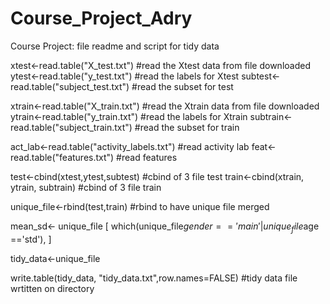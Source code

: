 # Course_Project_Adry
Course Project: file readme and script for tidy data

xtest<-read.table("X_test.txt") #read the Xtest data from file downloaded
ytest<-read.table("y_test.txt") #read the labels for Xtest
subtest<-read.table("subject_test.txt") #read the subset for test

xtrain<-read.table("X_train.txt") #read the Xtrain data from file downloaded
ytrain<-read.table("y_train.txt") #read the labels for Xtrain
subtrain<-read.table("subject_train.txt") #read the subset for train

act_lab<-read.table("activity_labels.txt") #read activity lab
feat<-read.table("features.txt") #read features

test<-cbind(xtest,ytest,subtest) #cbind of 3 file test
train<-cbind(xtrain, ytrain, subtrain) #cbind of 3 file train

unique_file<-rbind(test,train) #rbind to have unique file merged

mean_sd<- unique_file [ which(unique_file$gender=='main' | unique_file$age =='std'), ]

tidy_data<-unique_file

write.table(tidy_data, "tidy_data.txt",row.names=FALSE) #tidy data file wrtitten on directory

